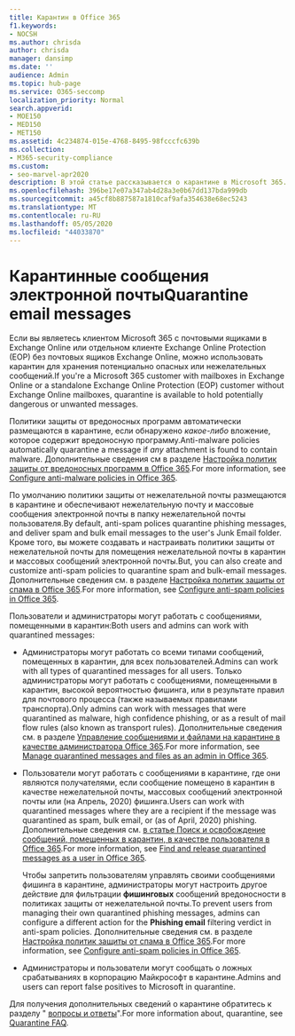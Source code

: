 ```yaml
---
title: Карантин в Office 365
f1.keywords:
- NOCSH
ms.author: chrisda
author: chrisda
manager: dansimp
ms.date: ''
audience: Admin
ms.topic: hub-page
ms.service: O365-seccomp
localization_priority: Normal
search.appverid:
- MOE150
- MED150
- MET150
ms.assetid: 4c234874-015e-4768-8495-98fcccfc639b
ms.collection:
- M365-security-compliance
ms.custom:
- seo-marvel-apr2020
description: В этой статье рассказывается о карантине в Microsoft 365. Карантин содержит потенциально опасные или нежелательные сообщения.
ms.openlocfilehash: 396be17e07a347ab4d28a3e0b67dd137bda999db
ms.sourcegitcommit: a45cf8b887587a1810caf9afa354638e68ec5243
ms.translationtype: MT
ms.contentlocale: ru-RU
ms.lasthandoff: 05/05/2020
ms.locfileid: "44033870"
---
```

# <a name="quarantine-email-messages"></a><span data-ttu-id="3bec4-104">Карантинные сообщения электронной почты</span><span class="sxs-lookup"><span data-stu-id="3bec4-104">Quarantine email messages</span></span>

<span data-ttu-id="3bec4-105">Если вы являетесь клиентом Microsoft 365 с почтовыми ящиками в Exchange Online или отдельном клиенте Exchange Online Protection (EOP) без почтовых ящиков Exchange Online, можно использовать карантин для хранения потенциально опасных или нежелательных сообщений.</span><span class="sxs-lookup"><span data-stu-id="3bec4-105">If you're a Microsoft 365 customer with mailboxes in Exchange Online or a standalone Exchange Online Protection (EOP) customer without Exchange Online mailboxes, quarantine is available to hold potentially dangerous or unwanted messages.</span></span>

<span data-ttu-id="3bec4-106">Политики защиты от вредоносных программ автоматически размещаются в карантине, если обнаружено *какое-либо* вложение, которое содержит вредоносную программу.</span><span class="sxs-lookup"><span data-stu-id="3bec4-106">Anti-malware policies automatically quarantine a message if *any* attachment is found to contain malware.</span></span> <span data-ttu-id="3bec4-107">Дополнительные сведения см в разделе [Настройка политик защиты от вредоносных программ в Office 365](configure-anti-malware-policies.md).</span><span class="sxs-lookup"><span data-stu-id="3bec4-107">For more information, see [Configure anti-malware policies in Office 365](configure-anti-malware-policies.md).</span></span>

<span data-ttu-id="3bec4-108">По умолчанию политики защиты от нежелательной почты размещаются в карантине и обеспечивают нежелательную почту и массовые сообщения электронной почты в папку нежелательной почты пользователя.</span><span class="sxs-lookup"><span data-stu-id="3bec4-108">By default, anti-spam polices quarantine phishing messages, and deliver spam and bulk email messages to the user's Junk Email folder.</span></span> <span data-ttu-id="3bec4-109">Кроме того, вы можете создавать и настраивать политики защиты от нежелательной почты для помещения нежелательной почты в карантин и массовых сообщений электронной почты.</span><span class="sxs-lookup"><span data-stu-id="3bec4-109">But, you can also create and customize anti-spam policies to quarantine spam and bulk-email messages.</span></span> <span data-ttu-id="3bec4-110">Дополнительные сведения см. в разделе [Настройка политик защиты от спама в Office 365](configure-your-spam-filter-policies.md).</span><span class="sxs-lookup"><span data-stu-id="3bec4-110">For more information, see [Configure anti-spam policies in Office 365](configure-your-spam-filter-policies.md).</span></span>

<span data-ttu-id="3bec4-111">Пользователи и администраторы могут работать с сообщениями, помещенными в карантин:</span><span class="sxs-lookup"><span data-stu-id="3bec4-111">Both users and admins can work with quarantined messages:</span></span>

- <span data-ttu-id="3bec4-112">Администраторы могут работать со всеми типами сообщений, помещенных в карантин, для всех пользователей.</span><span class="sxs-lookup"><span data-stu-id="3bec4-112">Admins can work with all types of quarantined messages for all users.</span></span> <span data-ttu-id="3bec4-113">Только администраторы могут работать с сообщениями, помещенными в карантин, высокой вероятностью фишинга, или в результате правил для почтового процесса (также называемых правилами транспорта).</span><span class="sxs-lookup"><span data-stu-id="3bec4-113">Only admins can work with messages that were quarantined as malware, high confidence phishing, or as a result of mail flow rules (also known as transport rules).</span></span> <span data-ttu-id="3bec4-114">Дополнительные сведения см. в разделе [Управление сообщениями и файлами на карантине в качестве администратора Office 365](manage-quarantined-messages-and-files.md).</span><span class="sxs-lookup"><span data-stu-id="3bec4-114">For more information, see [Manage quarantined messages and files as an admin in Office 365](manage-quarantined-messages-and-files.md).</span></span>

- <span data-ttu-id="3bec4-115">Пользователи могут работать с сообщениями в карантине, где они являются получателями, если сообщение помещено в карантин в качестве нежелательной почты, массовых сообщений электронной почты или (на Апрель, 2020) фишинга.</span><span class="sxs-lookup"><span data-stu-id="3bec4-115">Users can work with quarantined messages where they are a recipient if the message was quarantined as spam, bulk email, or (as of April, 2020) phishing.</span></span> <span data-ttu-id="3bec4-116">Дополнительные сведения см. [в статье Поиск и освобождение сообщений, помещенных в карантин, в качестве пользователя в Office 365](find-and-release-quarantined-messages-as-a-user.md).</span><span class="sxs-lookup"><span data-stu-id="3bec4-116">For more information, see [Find and release quarantined messages as a user in Office 365](find-and-release-quarantined-messages-as-a-user.md).</span></span>

  <span data-ttu-id="3bec4-117">Чтобы запретить пользователям управлять своими сообщениями фишинга в карантине, администраторы могут настроить другое действие для фильтрации **фишинговых** сообщений вредоносности в политиках защиты от нежелательной почты.</span><span class="sxs-lookup"><span data-stu-id="3bec4-117">To prevent users from managing their own quarantined phishing messages, admins can configure a different action for the **Phishing email** filtering verdict in anti-spam policies.</span></span> <span data-ttu-id="3bec4-118">Дополнительные сведения см. в разделе [Настройка политик защиты от спама в Office 365](configure-your-spam-filter-policies.md).</span><span class="sxs-lookup"><span data-stu-id="3bec4-118">For more information, see [Configure anti-spam policies in Office 365](configure-your-spam-filter-policies.md).</span></span>

- <span data-ttu-id="3bec4-119">Администраторы и пользователи могут сообщать о ложных срабатываниях в корпорацию Майкрософт в карантине.</span><span class="sxs-lookup"><span data-stu-id="3bec4-119">Admins and users can report false positives to Microsoft in quarantine.</span></span>

<span data-ttu-id="3bec4-120">Для получения дополнительных сведений о карантине обратитесь к разделу " [вопросы и ответы](quarantine-faq.md)".</span><span class="sxs-lookup"><span data-stu-id="3bec4-120">For more information about, quarantine, see [Quarantine FAQ](quarantine-faq.md).</span></span>
